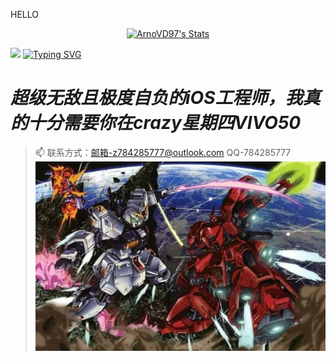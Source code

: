 HELLO
<br>

<p align="center">
  <a href="https://github.com/ArnoVD97" class="rich-diff-level-one">
    <img src="https://github-readme-stats.vercel.app/api?username=ArnoVD97&title_color=333&text_color=777" alt="ArnoVD97's Stats" >
    <!-- &hide=issues
    <img src="https://github-readme-stats.vercel.app/api?username=ArnoVD97&hide=issues&title_color=333&text_color=777" alt="ArnoVD97's Stats" >
    -->
  </a>
</p>


![](https://count.getloli.com/get/@:name?theme=asoul)
[![Typing SVG](https://readme-typing-svg.demolab.com?font=Fira+Code&pause=1000&width=435&lines=%E6%88%91%E5%B0%B1%E6%98%AF%E9%AB%98%E8%BE%BE)](https://git.io/typing-svg)
# ***超级无敌且极度自负的iOS工程师，我真的十分需要你在crazy星期四VIVO50***
> 📫 联系方式：邮箱-z784285777@outlook.com  QQ-784285777
![image.png](https://raw.githubusercontent.com/ArnoVD97/PhotoBed/master/photo202308051055512.png)
